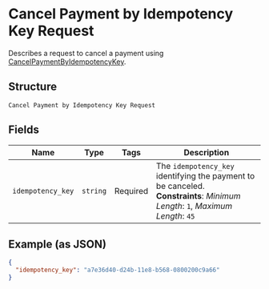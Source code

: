 
# Cancel Payment by Idempotency Key Request

Describes a request to cancel a payment using
[CancelPaymentByIdempotencyKey](/doc/api/payments.md#cancel-payment-by-idempotency-key).

## Structure

`Cancel Payment by Idempotency Key Request`

## Fields

| Name | Type | Tags | Description |
|  --- | --- | --- | --- |
| `idempotency_key` | `string` | Required | The `idempotency_key` identifying the payment to be canceled.<br>**Constraints**: *Minimum Length*: `1`, *Maximum Length*: `45` |

## Example (as JSON)

```json
{
  "idempotency_key": "a7e36d40-d24b-11e8-b568-0800200c9a66"
}
```

